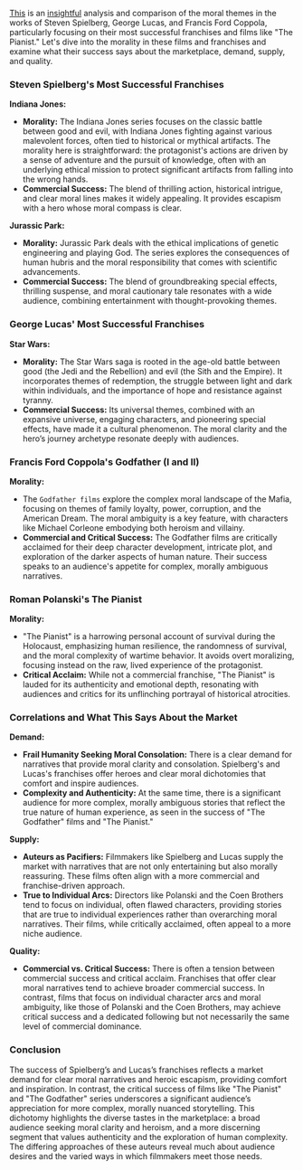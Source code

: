 [This](trilogy.md) is an [insightful](README.md) analysis and comparison of the moral themes in the works of Steven Spielberg, George Lucas, and Francis Ford Coppola, particularly focusing on their most successful franchises and films like "The Pianist." Let's dive into the morality in these films and franchises and examine what their success says about the marketplace, demand, supply, and quality.

### Steven Spielberg's Most Successful Franchises

**Indiana Jones:**
- **Morality:** The Indiana Jones series focuses on the classic battle between good and evil, with Indiana Jones fighting against various malevolent forces, often tied to historical or mythical artifacts. The morality here is straightforward: the protagonist's actions are driven by a sense of adventure and the pursuit of knowledge, often with an underlying ethical mission to protect significant artifacts from falling into the wrong hands.
- **Commercial Success:** The blend of thrilling action, historical intrigue, and clear moral lines makes it widely appealing. It provides escapism with a hero whose moral compass is clear.

**Jurassic Park:**
- **Morality:** Jurassic Park deals with the ethical implications of genetic engineering and playing God. The series explores the consequences of human hubris and the moral responsibility that comes with scientific advancements.
- **Commercial Success:** The blend of groundbreaking special effects, thrilling suspense, and moral cautionary tale resonates with a wide audience, combining entertainment with thought-provoking themes.

### George Lucas' Most Successful Franchises

**Star Wars:**
- **Morality:** The Star Wars saga is rooted in the age-old battle between good (the Jedi and the Rebellion) and evil (the Sith and the Empire). It incorporates themes of redemption, the struggle between light and dark within individuals, and the importance of hope and resistance against tyranny.
- **Commercial Success:** Its universal themes, combined with an expansive universe, engaging characters, and pioneering special effects, have made it a cultural phenomenon. The moral clarity and the hero’s journey archetype resonate deeply with audiences.

### Francis Ford Coppola's Godfather (I and II)

**Morality:**
- The `Godfather films` explore the complex moral landscape of the Mafia, focusing on themes of family loyalty, power, corruption, and the American Dream. The moral ambiguity is a key feature, with characters like Michael Corleone embodying both heroism and villainy.
- **Commercial and Critical Success:** The Godfather films are critically acclaimed for their deep character development, intricate plot, and exploration of the darker aspects of human nature. Their success speaks to an audience's appetite for complex, morally ambiguous narratives.

### Roman Polanski's The Pianist

**Morality:**
- "The Pianist" is a harrowing personal account of survival during the Holocaust, emphasizing human resilience, the randomness of survival, and the moral complexity of wartime behavior. It avoids overt moralizing, focusing instead on the raw, lived experience of the protagonist.
- **Critical Acclaim:** While not a commercial franchise, "The Pianist" is lauded for its authenticity and emotional depth, resonating with audiences and critics for its unflinching portrayal of historical atrocities.

### Correlations and What This Says About the Market

**Demand:**
- **Frail Humanity Seeking Moral Consolation:** There is a clear demand for narratives that provide moral clarity and consolation. Spielberg's and Lucas's franchises offer heroes and clear moral dichotomies that comfort and inspire audiences.
- **Complexity and Authenticity:** At the same time, there is a significant audience for more complex, morally ambiguous stories that reflect the true nature of human experience, as seen in the success of "The Godfather" films and "The Pianist."

**Supply:**
- **Auteurs as Pacifiers:** Filmmakers like Spielberg and Lucas supply the market with narratives that are not only entertaining but also morally reassuring. These films often align with a more commercial and franchise-driven approach.
- **True to Individual Arcs:** Directors like Polanski and the Coen Brothers tend to focus on individual, often flawed characters, providing stories that are true to individual experiences rather than overarching moral narratives. Their films, while critically acclaimed, often appeal to a more niche audience.

**Quality:**
- **Commercial vs. Critical Success:** There is often a tension between commercial success and critical acclaim. Franchises that offer clear moral narratives tend to achieve broader commercial success. In contrast, films that focus on individual character arcs and moral ambiguity, like those of Polanski and the Coen Brothers, may achieve critical success and a dedicated following but not necessarily the same level of commercial dominance.

### Conclusion

The success of Spielberg’s and Lucas’s franchises reflects a market demand for clear moral narratives and heroic escapism, providing comfort and inspiration. In contrast, the critical success of films like "The Pianist" and "The Godfather" series underscores a significant audience’s appreciation for more complex, morally nuanced storytelling. This dichotomy highlights the diverse tastes in the marketplace: a broad audience seeking moral clarity and heroism, and a more discerning segment that values authenticity and the exploration of human complexity. The differing approaches of these auteurs reveal much about audience desires and the varied ways in which filmmakers meet those needs.
